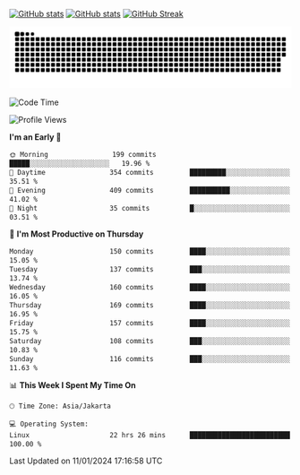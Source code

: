 [![GitHub stats](https://github-readme-stats.vercel.app/api?username=aurelioklv&card_width=500&show_icons=true&rank_icon=github&theme=solarized-dark#gh-dark-mode-only)](https://github.com/anuraghazra/github-readme-stats#gh-dark-mode-only)
[![GitHub stats](https://github-readme-stats.vercel.app/api?username=aurelioklv&card_width=500&show_icons=true&rank_icon=github&theme=buefy#gh-light-mode-only)](https://github.com/anuraghazra/github-readme-stats#gh-light-mode-only)
[![GitHub Streak](https://streak-stats.demolab.com/?user=aurelioklv&card_width=336&theme=solarized-dark)](https://git.io/streak-stats)

<picture>
  <source media="(prefers-color-scheme: dark)" srcset="https://raw.githubusercontent.com/aurelioklv/aurelioklv/snake-output/github-contribution-grid-snake-dark.svg">
  <source media="(prefers-color-scheme: light)" srcset="https://raw.githubusercontent.com/aurelioklv/aurelioklv/snake-output/github-contribution-grid-snake.svg">
  <img alt="github contribution grid snake animation" src="https://raw.githubusercontent.com/aurelioklv/aurelioklv/snake-output/github-contribution-grid-snake.svg">
</picture>

<!--START_SECTION:waka-->
![Code Time](http://img.shields.io/badge/Code%20Time-350%20hrs%2052%20mins-blue)

![Profile Views](http://img.shields.io/badge/Profile%20Views-72-blue)

**I'm an Early 🐤** 

```text
🌞 Morning                199 commits         █████░░░░░░░░░░░░░░░░░░░░   19.96 % 
🌆 Daytime                354 commits         █████████░░░░░░░░░░░░░░░░   35.51 % 
🌃 Evening                409 commits         ██████████░░░░░░░░░░░░░░░   41.02 % 
🌙 Night                  35 commits          █░░░░░░░░░░░░░░░░░░░░░░░░   03.51 % 
```
📅 **I'm Most Productive on Thursday** 

```text
Monday                   150 commits         ████░░░░░░░░░░░░░░░░░░░░░   15.05 % 
Tuesday                  137 commits         ███░░░░░░░░░░░░░░░░░░░░░░   13.74 % 
Wednesday                160 commits         ████░░░░░░░░░░░░░░░░░░░░░   16.05 % 
Thursday                 169 commits         ████░░░░░░░░░░░░░░░░░░░░░   16.95 % 
Friday                   157 commits         ████░░░░░░░░░░░░░░░░░░░░░   15.75 % 
Saturday                 108 commits         ███░░░░░░░░░░░░░░░░░░░░░░   10.83 % 
Sunday                   116 commits         ███░░░░░░░░░░░░░░░░░░░░░░   11.63 % 
```


📊 **This Week I Spent My Time On** 

```text
🕑︎ Time Zone: Asia/Jakarta

💻 Operating System: 
Linux                    22 hrs 26 mins      █████████████████████████   100.00 % 
```


 Last Updated on 11/01/2024 17:16:58 UTC
<!--END_SECTION:waka-->

